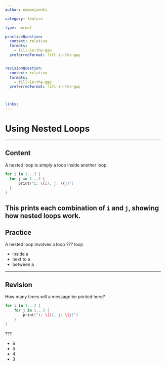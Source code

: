 ```yaml
---
author: nemanjaenki

category: feature

type: normal

practiceQuestion:
  context: relative
  formats:
    - fill-in-the-gap
  preferredFormat: fill-in-the-gap


revisionQuestion:
  context: relative
  formats:
    - fill-in-the-gap
  preferredFormat: fill-in-the-gap



links:
---
```


# Using Nested Loops

---
## Content

A nested loop is simply a loop inside another loop.

  ```swift
for i in 1...3 {
    for j in 1...2 {
        print("i: \(i), j: \(j)")
    }
}
```

This prints each combination of `i` and `j`, showing how nested loops work.
---
## Practice

A nested loop involves a loop ??? loop

- inside a
- next to a
- between a

---
## Revision

How many times will a message be printed here?

```swift
for i in 1...2 {
    for j in 1...3 {
        print("i: \(i), j: \(j)")
    }
}
```

???

- 6
- 5
- 4
- 3
